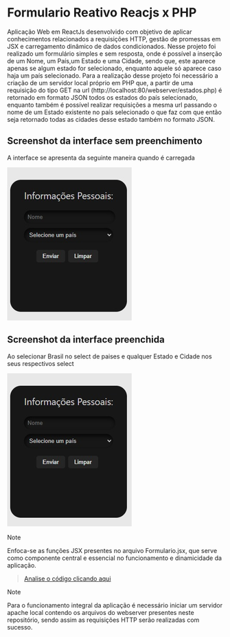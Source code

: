 # Formulario Reativo Reacjs x PHP

Aplicação Web em ReactJs desenvolvido com objetivo de aplicar conhecimentos relacionados a requisições HTTP, gestão de promessas em JSX e carregamento dinâmico de dados condicionados.
Nesse projeto foi realizado um formulário simples e sem resposta, onde é possível a inserção de um Nome, um País,um Estado e uma Cidade, sendo que, este aparece apenas se algum estado for selecionado, enquanto aquele só aparece caso haja um país selecionado.
Para a realização desse projeto foi necessário a criação de um servidor local próprio em PHP que, a partir de uma requisição do tipo GET na url (http://localhost:80/webserver/estados.php) é retornado em formato JSON todos os estados do país selecionado, enquanto também é possível realizar requisições a mesma url passando o nome de um Estado existente no país selecionado o que faz com que então seja retornado todas as cidades desse estado também no formato JSON.

## Screenshot da interface sem preenchimento 
A  interface se apresenta da seguinte maneira quando é carregada

![Screenshot interface inicial sem preenchimento](formulario-app/Previews/FormReact2.jpg)

## Screenshot da interface preenchida
Ao selecionar Brasil no select de paises e qualquer Estado e Cidade nos seus respectivos select

![Screenshot interface inicial sem preenchimento](formulario-app/Previews/FormReact2.jpg)

>[!NOTE]
Enfoca-se as funções JSX presentes no arquivo Formulario.jsx, que serve como componente central e essencial no funcionamento e dinamicidade da aplicação.
>
>[Analise o código clicando aqui](formulario-app/src/componentes/Formulario/Formulario.jsx)

>[!NOTE]
Para o funcionamento integral da aplicação é necessário iniciar um servidor apache local contendo os arquivos do webserver presentes neste repositório, sendo assim as requisições HTTP serão realizadas com sucesso.
